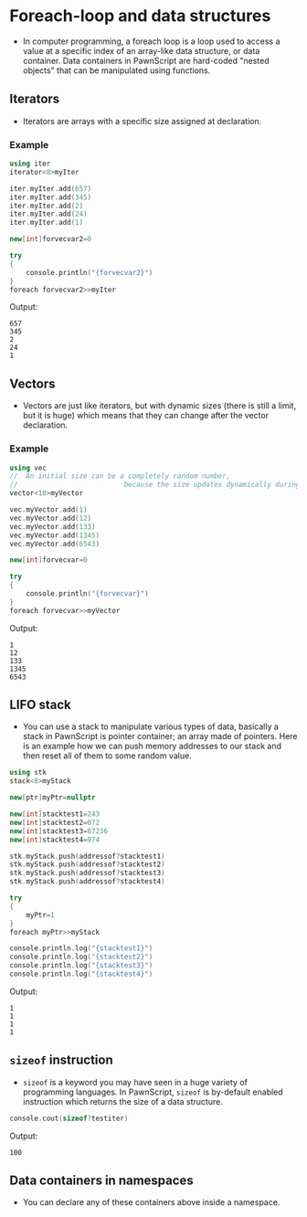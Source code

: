 # Foreach-loop and data structures

- In computer programming, a foreach loop is a loop used to access a value at a specific index of an array-like data structure, or data container. Data containers in PawnScript are hard-coded "nested objects" that can be manipulated using functions.

## Iterators
- Iterators are arrays with a specific size assigned at declaration.

### Example

```cpp
using iter
iterator<8>myIter

iter.myIter.add(657)
iter.myIter.add(345)
iter.myIter.add(2)
iter.myIter.add(24)
iter.myIter.add(1)

new[int]forvecvar2=0

try
{
	console.println("{forvecvar2}")
}
foreach forvecvar2>>myIter
```

Output:

```
657
345
2
24
1
```

## Vectors
- Vectors are just like iterators, but with dynamic sizes (there is still a limit, but it is huge) which means that they can change after the vector declaration.

### Example

```cpp
using vec
// 	An initial size can be a completely random number,
// 							because the size updates dynamically during the runtime.
vector<10>myVector

vec.myVector.add(1)
vec.myVector.add(12)
vec.myVector.add(133)
vec.myVector.add(1345)
vec.myVector.add(6543)

new[int]forvecvar=0

try
{
	console.println("{forvecvar}")
}
foreach forvecvar>>myVector
```

Output:

```
1
12
133
1345
6543
```


## LIFO stack

- You can use a stack to manipulate various types of data, basically a stack in PawnScript is pointer container; an array made of pointers. Here is an example how we can push memory addresses to our stack and then reset all of them to some random value.

```cpp
using stk
stack<8>myStack

new[ptr]myPtr=nullptr

new[int]stacktest1=243
new[int]stacktest2=072
new[int]stacktest3=87236
new[int]stacktest4=974

stk.myStack.push(addressof?stacktest1)
stk.myStack.push(addressof?stacktest2)
stk.myStack.push(addressof?stacktest3)
stk.myStack.push(addressof?stacktest4)

try
{
	myPtr=1
}
foreach myPtr>>myStack

console.println.log("{stacktest1}")
console.println.log("{stacktest2}")
console.println.log("{stacktest3}")
console.println.log("{stacktest4}")
```

Output:

```
1
1
1
1
```

## `sizeof` instruction

- `sizeof` is a keyword you may have seen in a huge variety of programming languages. In PawnScript, `sizeof` is by-default enabled instruction which returns the size of a data structure.


```cpp
console.cout(sizeof?testiter)
```

Output:

```
100
```

## Data containers in namespaces

- You can declare any of these containers above inside a namespace.